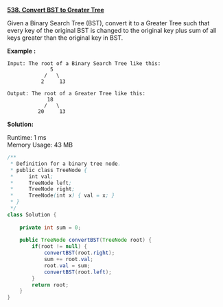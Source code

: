 **[538. Convert BST to Greater Tree](https://leetcode.com/problems/convert-bst-to-greater-tree/)**

Given a Binary Search Tree (BST), convert it to a Greater Tree such that every key of the original BST is changed to the original key plus sum of all keys greater than the original key in BST.



**Example :**

```
Input: The root of a Binary Search Tree like this:
              5
            /   \
           2     13

Output: The root of a Greater Tree like this:
             18
            /   \
          20     13
```

**Solution:**

Runtime: 1 ms<br/>
Memory Usage: 43 MB

```java
/**
 * Definition for a binary tree node.
 * public class TreeNode {
 *     int val;
 *     TreeNode left;
 *     TreeNode right;
 *     TreeNode(int x) { val = x; }
 * }
 */
class Solution {
    
    private int sum = 0;
    
    public TreeNode convertBST(TreeNode root) {
        if(root != null) {
            convertBST(root.right);
            sum += root.val;
            root.val = sum;
            convertBST(root.left); 
        }        
        return root;
    }
}
```